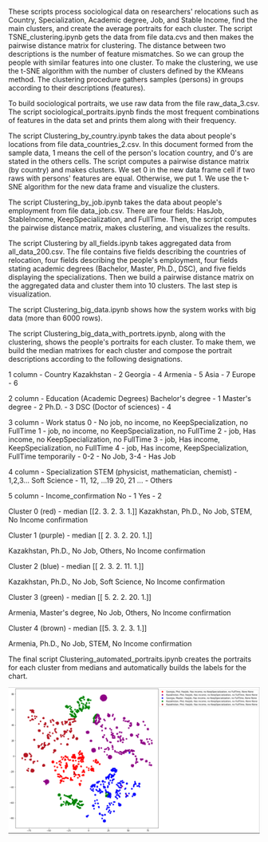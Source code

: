 These scripts process sociological data on researchers' relocations such as Country, Specialization, Academic degree, Job, and Stable Income, find the main clusters, and create the average portraits for each cluster. The script TSNE_clustering.ipynb gets the data from file data.cvs and then makes the pairwise distance matrix for clustering. The distance between two descriptions is the number of feature mismatches. So we can group the people with similar features into one cluster. To make the clustering, we use the t-SNE algorithm with the number of clusters defined by the KMeans method. The clustering procedure gathers samples (persons) in groups according to their descriptions (features).

To build sociological portraits, we use raw data from the file raw_data_3.csv. The script sociological_portraits.ipynb finds the most frequent combinations of features in the data set and prints them along with their frequency.

The script Clustering_by_country.ipynb takes the data about people's locations from file data_countries_2.csv. In this document formed from the sample data, 1 means the cell of the person's location country, and 0's are stated in the others cells. The script computes a pairwise distance matrix (by country) and makes clusters. We set 0 in the new data frame cell if two raws with persons' features are equal. Otherwise, we put 1. We use the t-SNE algorithm for the new data frame and visualize the clusters.

The script Clustering_by_job.ipynb takes the data about people's employment from file data_job.csv. There are four fields: HasJob, StableIncome, KeepSpecialization, and FullTime. Then, the script computes the pairwise distance matrix, makes clustering, and visualizes the results.

The script Clustering by all_fields.ipynb takes aggregated data from all_data_200.csv. The file contains five fields describing the countries of relocation, four fields describing the people's employment, four fields stating academic degrees (Bachelor, Master, Ph.D., DSC), and five fields displaying the specializations. Then we build a pairwise distance matrix on the aggregated data and cluster them into 10 clusters. The last step is visualization.

The script Clustering_big_data.ipynb shows how the system works with big data (more than 6000 rows).

The script Clustering_big_data_with_portrets.ipynb, along with the clustering, shows the people's portraits for each cluster. To make them, we build the median matrixes for each cluster and compose the portrait descriptions according to the following designations. 

1 column - Country
Kazakhstan - 2
Georgia - 4
Armenia - 5
Asia - 7
Europe - 6

2 column - Education (Academic Degrees)
Bachelor's degree - 1
Master's degree - 2
Ph.D. - 3
DSC (Doctor of sciences) - 4

3 column - Work status
0 - No job, no income, no KeepSpecialization, no FullTime
1 - job, no income, no KeepSpecialization, no FullTime
2 - job, Has income, no KeepSpecialization, no FullTime
3 - job, Has income, KeepSpecialization, no FullTime
4 - job, Has income, KeepSpecialization, FullTime
temporarily - 0-2 - No Job, 3-4 - Has Job

4 column - Specialization
STEM (physicist, mathematician, chemist) - 1,2,3...
Soft Science - 11, 12, ...19
20, 21 ... - Others

5 column - Income_confirmation
No - 1
Yes - 2

Cluster 0 (red) - median [[2. 3. 2. 3. 1.]]
Kazakhstan, Ph.D., No Job, STEM, No Income confirmation

Cluster 1 (purple) - median [[ 2.  3.  2. 20.  1.]]

Kazakhstan, Ph.D., No Job, Others, No Income confirmation

Cluster 2 (blue) - median [[ 2.  3.  2. 11.  1.]]

Kazakhstan, Ph.D., No Job, Soft Science, No Income confirmation

Cluster 3 (green) - median [[ 5.  2.  2. 20.  1.]]

Armenia, Master's degree, No Job, Others, No Income confirmation

Cluster 4 (brown) - median [[5. 3. 2. 3. 1.]]

Armenia, Ph.D., No Job, STEM, No Income confirmation

The final script Clustering_automated_portraits.ipynb creates the portraits for each cluster from medians and automatically builds the labels for the chart.

![Clustering sociological data](https://github.com/ISwifton/Clustering-of-sociological-data/blob/main/clustering.png)

